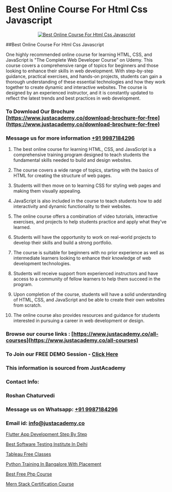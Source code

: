 # Best Online Course For Html Css Javascript

<p align="center">
  <a href="https://justacademy.co/course-detail/html-training">
    <img src="https://justacademy.co/storage2/course_image/1676636567_course_image.webp" alt="Best Online Course For Html Css Javascript">
  </a>
</p>
##Best Online Course For Html Css Javascript

One highly recommended online course for learning HTML, CSS, and JavaScript is "The Complete Web Developer Course" on Udemy. This course covers a comprehensive range of topics for beginners and those looking to enhance their skills in web development. With step-by-step guidance, practical exercises, and hands-on projects, students can gain a thorough understanding of these essential technologies and how they work together to create dynamic and interactive websites. The course is designed by an experienced instructor, and it is constantly updated to reflect the latest trends and best practices in web development.
### To Download Our Brochure [https://www.justacademy.co/download-brochure-for-free](https://www.justacademy.co/download-brochure-for-free)
### Message us for more information [+91 9987184296](https://api.whatsapp.com/send?phone=919987184296)
1) The best online course for learning HTML, CSS, and JavaScript is a comprehensive training program designed to teach students the fundamental skills needed to build and design websites.

2) The course covers a wide range of topics, starting with the basics of HTML for creating the structure of web pages.

3) Students will then move on to learning CSS for styling web pages and making them visually appealing.

4) JavaScript is also included in the course to teach students how to add interactivity and dynamic functionality to their websites.

5) The online course offers a combination of video tutorials, interactive exercises, and projects to help students practice and apply what they've learned.

6) Students will have the opportunity to work on real-world projects to develop their skills and build a strong portfolio.

7) The course is suitable for beginners with no prior experience as well as intermediate learners looking to enhance their knowledge of web development technologies.

8) Students will receive support from experienced instructors and have access to a community of fellow learners to help them succeed in the program.

9) Upon completion of the course, students will have a solid understanding of HTML, CSS, and JavaScript and be able to create their own websites from scratch.

10) The online course also provides resources and guidance for students interested in pursuing a career in web development or design.

### Browse our course links : [https://www.justacademy.co/all-courses](https://www.justacademy.co/all-courses) 
### To Join our FREE DEMO Session - [Click Here](https://www.justacademy.co/register-for-course-demo)


### This information is sourced from JustAcademy
### Contact Info:
### Roshan Chaturvedi
### Message us on Whatsapp: [+91 9987184296](https://api.whatsapp.com/send?phone=919987184296)
### Email id: [info@justacademy.co](mailto:info@justacademy.co)
                
[Flutter App Development Step By Step](https://www.linkedin.com/pulse/flutter-app-development-step-justacademy-delhi-pqh6c/)

[Best Software Testing Institute In Delhi](https://www.linkedin.com/pulse/best-software-testing-institute-delhi-justacademy-coimbatore-qgx6e?trackingId=dC8EtwkojO1eFEo6tP5AiA%3D%3D&lipi=urn%3Ali%3Apage%3Ad_flagship3_company_admin%3By22MVqO%2BQeqrnkw6fmQaIA%3D%3D)

[Tableau Free Classes](https://medium.com/@kamblerajas684/tableau-free-classes-53d4a2cc0615)

[Python Training In Bangalore With Placement](https://medium.com/@negishivu99/python-training-in-bangalore-with-placement-1e9661edd1ae)

[Best Free Php Course](https://justacademyin.github.io/justacademy/best-free-php-course)

[Mern Stack Certification Course](https://justacademyin.github.io/justacademy/mern-stack-certification-course)


